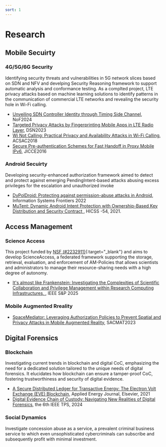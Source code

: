 ```yaml
---
sort: 1
---
```


# Research

## Mobile Secuirty

### 4G/5G/6G Security
Identifying security threats and vulnerabilities in 5G network slices based on SDN and NFV and develping Security Reasoning framework to support automatic analysis and conformance testing.
As a complted project, LTE privacy attacks based on machine learning solutions to identify patterns in the communication of commercial LTE networks and revealing the security hole in Wi-Fi calling.

- [Unveiling SDN Controller Identity through Timing Side Channel](https://jjbaek35.github.io/papers/nof2024.pdf), NoF2024
- [Targeted Privacy Attacks by Fingerprinting Mobile Apps in LTE Radio Layer](https://jjbaek35.github.io/papers/dsn23.pdf), DSN2023
- [Wi Not Calling: Practical Privacy and Availability Attacks in Wi-Fi Calling](https://jjbaek35.github.io/papers/wi_not_calling-acsac18.pdf), ACSAC2018
- [Secure Pre-authentication Schemes for Fast Handoff in Proxy Mobile IPv6](https://www.kci.go.kr/kciportal/ci/sereArticleSearch/ciSereArtiView.kci?sereArticleSearchBean.artiId=ART002121367), JICCE2016

### Android Secuirty
Developing security-enhanced authorization framework aimed to detect and protect against emerging PendingIntent-based attacks abusing excess privileges for the escalation and unauthorized invoke
- [DyPolDroid: Protecting against permission-abuse attacks in Android](https://jjbaek35.github.io/papers/Dypoldroid_skm.pdf),  Information Systems Frontiers 2022
- [MuTent: Dynamic Android Intent Protection with Ownership-Based Key Distribution and Security Contract
](https://jjbaek35.github.io/papers/MuTent.pdf), HICSS -54, 2021.

## Access Management

### Science Access
This project funded by [NSF (#2232911)](https://www.nsf.gov/awardsearch/showAward?AWD_ID=2232911){:target="_blank"} and aims to develop ScienceAccess, a federated framework supporting the storage, retrieval, evaluation, and enforcement of AM-Policies that allows scientists and administrators to manage their resource-sharing needs with a high degree of autonomy.
- [It's almost like Frankenstein: Investigating the Complexities of Scientific Collaboration and Privilege Management within Research Computing Infrastructures, ](https://jjbaek35.github.io/papers/sp2025.pdf), IEEE S&P 2025
  
### Mobile Augmented Rreality
- [SpaceMediator: Leveraging Authorization Policies to Prevent Spatial and Privacy Attacks in Mobile Augmented Reality](https://jjbaek35.github.io/papers/sacmat23.pdf), SACMAT2023

## Digital Forensics

### Blockchain
Investigating current trends in blockchain and digital CoC, emphasizing the need for a dedicated solution tailored to the unique needs of digital forensics. It elucidates how blockchain can ensure a tamper-proof CoC, fostering trustworthiness and security of digital evidence.
- [A Secure Distributed Ledger for Transactive Energy: The Electron Volt Exchange (EVE) Blockchain](https://jjbaek35.github.io/papers/energy2021.pdf), Applied Energy Journal, Elsevier, 2021
- [Digital Evidence Chain of Custody: Navigating New Realities of Digital Forensics](https://jjbaek35.github.io/papers/tps2024.pdf), the 6th IEEE TPS, 2024
 
### Social Dynamics
Investigate concession abuse as a service, a prevalent criminal business service to which even unsophisticated cybercriminals can subscribe and subsequently profit with minimal investment.



